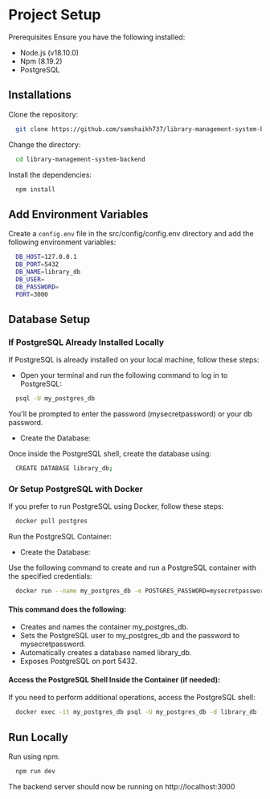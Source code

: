 
# Project Setup


Prerequisites
Ensure you have the following installed:

- Node.js (v18.10.0)
- Npm (8.19.2)
- PostgreSQL
## Installations

Clone the repository:


```bash
  git clone https://github.com/samshaikh737/library-management-system-backend
```

Change the directory:

```bash
  cd library-management-system-backend
```

Install the dependencies:

```bash
  npm install
```


## Add Environment Variables 

Create a `config.env` file in the src/config/config.env directory and add the following environment variables:

```bash
  DB_HOST=127.0.0.1
  DB_PORT=5432
  DB_NAME=library_db
  DB_USER=
  DB_PASSWORD=
  PORT=3000

```


## Database Setup

### If PostgreSQL Already Installed Locally

If PostgreSQL is already installed on your local machine, follow these steps:

- Open your terminal and run the following command to log in to PostgreSQL:

``` bash
  psql -U my_postgres_db
```
You'll be prompted to enter the password (mysecretpassword) or your db password.

- Create the Database:

Once inside the PostgreSQL shell, create the database using:

```bash
  CREATE DATABASE library_db;
```

### Or Setup PostgreSQL with Docker

If you prefer to run PostgreSQL using Docker, follow these steps:

``` bash
  docker pull postgres
```
Run the PostgreSQL Container:

- Create the Database:

Use the following command to create and run a PostgreSQL container with the specified credentials:

```bash
  docker run --name my_postgres_db -e POSTGRES_PASSWORD=mysecretpassword -e POSTGRES_USER=my_postgres_db -e POSTGRES_DB=library_db -p 5432:5432 -d postgres
```

#### This command does the following:

- Creates and names the container my_postgres_db.
- Sets the PostgreSQL user to my_postgres_db and the password to mysecretpassword.
- Automatically creates a database named library_db.
- Exposes PostgreSQL on port 5432.

#### Access the PostgreSQL Shell Inside the Container (if needed):

If you need to perform additional operations, access the PostgreSQL shell:

``` bash
  docker exec -it my_postgres_db psql -U my_postgres_db -d library_db
```

## Run Locally

Run using npm.

```bash
  npm run dev
```

The backend server should now be running on http://localhost:3000
